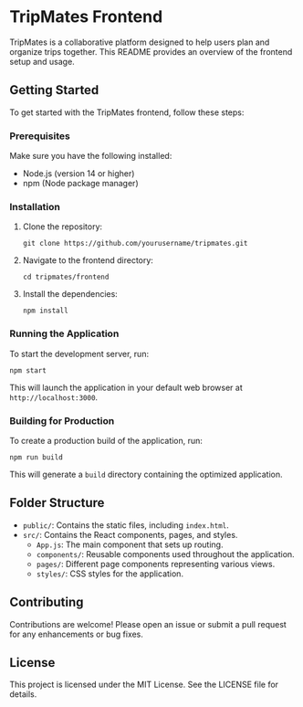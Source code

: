 # TripMates Frontend

TripMates is a collaborative platform designed to help users plan and organize trips together. This README provides an overview of the frontend setup and usage.

## Getting Started

To get started with the TripMates frontend, follow these steps:

### Prerequisites

Make sure you have the following installed:

- Node.js (version 14 or higher)
- npm (Node package manager)

### Installation

1. Clone the repository:

   ```
   git clone https://github.com/yourusername/tripmates.git
   ```

2. Navigate to the frontend directory:

   ```
   cd tripmates/frontend
   ```

3. Install the dependencies:

   ```
   npm install
   ```

### Running the Application

To start the development server, run:

```
npm start
```

This will launch the application in your default web browser at `http://localhost:3000`.

### Building for Production

To create a production build of the application, run:

```
npm run build
```

This will generate a `build` directory containing the optimized application.

## Folder Structure

- `public/`: Contains the static files, including `index.html`.
- `src/`: Contains the React components, pages, and styles.
  - `App.js`: The main component that sets up routing.
  - `components/`: Reusable components used throughout the application.
  - `pages/`: Different page components representing various views.
  - `styles/`: CSS styles for the application.

## Contributing

Contributions are welcome! Please open an issue or submit a pull request for any enhancements or bug fixes.

## License

This project is licensed under the MIT License. See the LICENSE file for details.